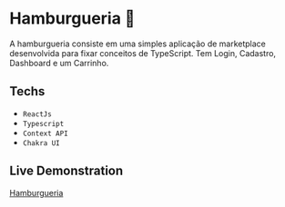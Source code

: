 # Hamburgueria 🍔

A hamburgueria consiste em uma simples aplicação de marketplace desenvolvida para fixar conceitos de TypeScript. Tem Login, Cadastro, Dashboard e um Carrinho.

## Techs
- `ReactJs`
- `Typescript`
- `Context API`
- `Chakra UI`

## Live Demonstration
[Hamburgueria](https://hamburgueria-pied.vercel.app/)
